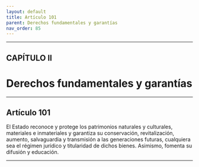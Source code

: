 ```yaml
---
layout: default
title: Artículo 101
parent: Derechos fundamentales y garantías
nav_order: 85
---
```


---

## CAPÍTULO II
# Derechos fundamentales y garantías

---

## Artículo 101

El Estado reconoce y protege los patrimonios naturales y culturales, materiales e inmateriales y garantiza su conservación, revitalización, aumento, salvaguardia y transmisión a las generaciones futuras, cualquiera sea el régimen jurídico y titularidad de dichos bienes. Asimismo, fomenta su difusión y educación.

---